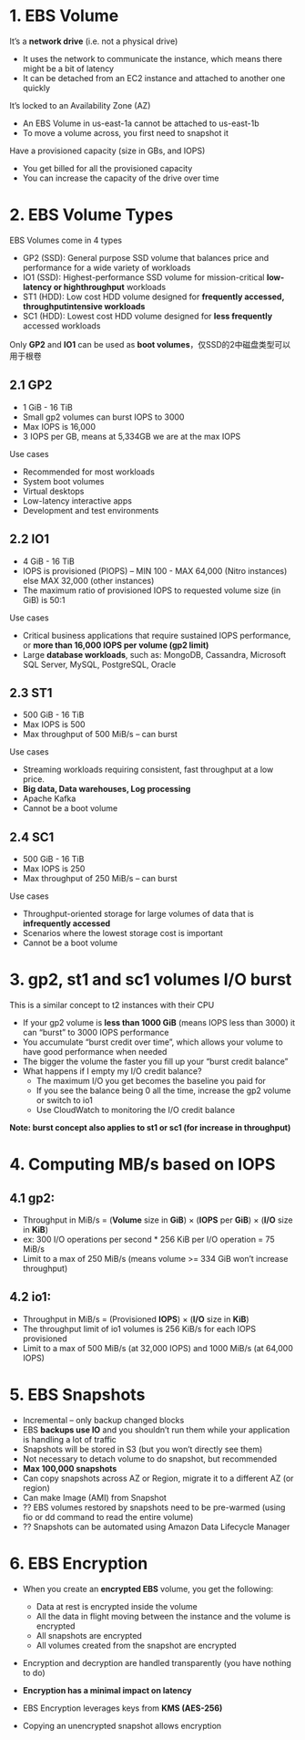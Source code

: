 # 1. EBS Volume
It’s a **network drive** (i.e. not a physical drive)
- It uses the network to communicate the instance, which means there might be a bit of latency
- It can be detached from an EC2 instance and attached to another one quickly

It’s locked to an Availability Zone (AZ)
- An EBS Volume in us-east-1a cannot be attached to us-east-1b
- To move a volume across, you first need to snapshot it

Have a provisioned capacity (size in GBs, and IOPS)
- You get billed for all the provisioned capacity
- You can increase the capacity of the drive over time

# 2. EBS Volume Types
EBS Volumes come in 4 types
- GP2 (SSD): General purpose SSD volume that balances price and performance for a wide variety of workloads
- IO1 (SSD): Highest-performance SSD volume for mission-critical **low-latency or highthroughput** workloads
- ST1 (HDD): Low cost HDD volume designed for **frequently accessed, throughputintensive workloads**
- SC1 (HDD): Lowest cost HDD volume designed for **less frequently** accessed workloads

Only **GP2** and **IO1** can be used as **boot volumes**，仅SSD的2中磁盘类型可以用于根卷

## 2.1 GP2

- 1 GiB - 16 TiB
- Small gp2 volumes can burst IOPS to 3000
- Max IOPS is 16,000
- 3 IOPS per GB, means at 5,334GB we are at the max IOPS

Use cases
- Recommended for most workloads
- System boot volumes
- Virtual desktops
- Low-latency interactive apps
- Development and test environments

## 2.2 IO1
- 4 GiB - 16 TiB
- IOPS is provisioned (PIOPS) – MIN 100 - MAX 64,000 (Nitro instances) else MAX 32,000 (other instances)
- The maximum ratio of provisioned IOPS to requested volume size (in GiB) is 50:1

Use cases
- Critical business applications that require sustained IOPS performance, or **more than 16,000 IOPS per volume (gp2 limit)**
- Large **database workloads**, such as: MongoDB, Cassandra, Microsoft SQL Server, MySQL, PostgreSQL, Oracle

## 2.3 ST1
- 500 GiB - 16 TiB
- Max IOPS is 500
- Max throughput of 500 MiB/s – can burst

Use cases
- Streaming workloads requiring consistent, fast throughput at a low price.
- **Big data, Data warehouses, Log processing**
- Apache Kafka
- Cannot be a boot volume

## 2.4 SC1
- 500 GiB - 16 TiB
- Max IOPS is 250
- Max throughput of 250 MiB/s – can burst

Use cases
- Throughput-oriented storage for large volumes of data that is **infrequently accessed**
- Scenarios where the lowest storage cost is important
- Cannot be a boot volume

# 3.  gp2, st1 and sc1 volumes I/O burst
This is a similar concept to t2 instances with their CPU

- If your gp2 volume is **less than 1000 GiB** (means IOPS less than 3000) it can “burst” to 3000 IOPS performance
- You accumulate “burst credit over time”, which allows your volume to have good performance when needed
- The bigger the volume the faster you fill up your “burst credit balance”
- What happens if I empty my I/O credit balance?
  - The maximum I/O you get becomes the baseline you paid for
  - If you see the balance being 0 all the time, increase the gp2 volume or switch to io1
  - Use CloudWatch to monitoring the I/O credit balance

**Note: burst concept also applies to st1 or sc1 (for increase in throughput)**

# 4. Computing MB/s based on IOPS
## 4.1 gp2:
- Throughput in MiB/s = (**Volume** size in **GiB**) × (**IOPS** per **GiB**) × (**I/O** size in **KiB**)
- ex: 300 I/O operations per second * 256 KiB per I/O operation = 75 MiB/s
- Limit to a max of 250 MiB/s (means volume >= 334 GiB won’t increase throughput)

## 4.2 io1:
- Throughput in MiB/s = (Provisioned **IOPS**) × (**I/O** size in **KiB**)
- The throughput limit of io1 volumes is 256 KiB/s for each IOPS provisioned
- Limit to a max of 500 MiB/s (at 32,000 IOPS) and 1000 MiB/s (at 64,000 IOPS)

# 5. EBS Snapshots
- Incremental – only backup changed blocks
- EBS **backups use IO** and you shouldn’t run them while your application is handling a lot of traffic
- Snapshots will be stored in S3 (but you won’t directly see them)
- Not necessary to detach volume to do snapshot, but recommended
- **Max 100,000 snapshots**
- Can copy snapshots across AZ or Region, migrate it to a different AZ (or region)
- Can make Image (AMI) from Snapshot
- ?? EBS volumes restored by snapshots need to be pre-warmed (using fio or dd command to read the entire volume)
- ?? Snapshots can be automated using Amazon Data Lifecycle Manager

# 6. EBS Encryption
- When you create an **encrypted EBS** volume, you get the following:
  - Data at rest is encrypted inside the volume
  - All the data in flight moving between the instance and the volume is encrypted
  - All snapshots are encrypted
  - All volumes created from the snapshot are encrypted

- Encryption and decryption are handled transparently (you have nothing to do)
- **Encryption has a minimal impact on latency**
- EBS Encryption leverages keys from **KMS (AES-256)**
- Copying an unencrypted snapshot allows encryption






























































